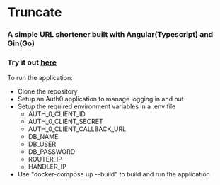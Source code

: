 # Truncate

### A simple URL shortener built with Angular(Typescript) and Gin(Go)
### Try it out [here](https://truncate.site)

To run the application:
- Clone the repository
- Setup an Auth0 application to manage logging in and out
- Setup the required environment variables in a .env file
  - AUTH_0_CLIENT_ID
  - AUTH_0_CLIENT_SECRET
  - AUTH_0_CLIENT_CALLBACK_URL
  - DB_NAME
  - DB_USER
  - DB_PASSWORD
  - ROUTER_IP
  - HANDLER_IP
- Use "docker-compose up --build" to build and run the application